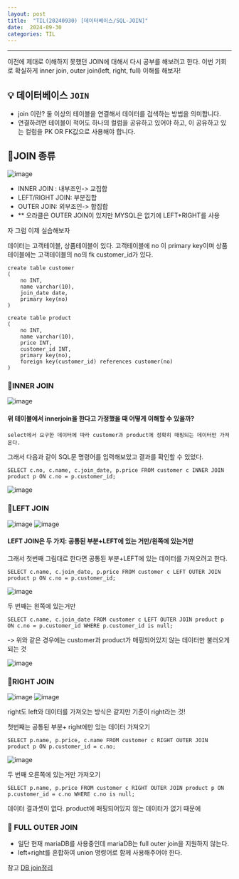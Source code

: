 ```yaml
---
layout: post
title:  "TIL(20240930) [데이터베이스/SQL-JOIN]"
date:  2024-09-30
categories: TIL
---
```


----------------------------------------------------------------------------

이전에 제대로 이해하지 못했던 JOIN에 대해서 다시 공부를 해보려고 한다.
이번 기회로 확실하게 inner join, outer join(left, right, full) 이해를 해보자!

## 💡 데이터베이스 `JOIN`
- join 이란? 둘 이상의 테이블을 연결해서 데이터를 검색하는 방법을 의미합니다.
- 연결하려면 테이블이 적어도 하나의 컬럼을 공유하고 있어야 하고, 이 공유하고 있는 컬럼을 PK OR FK값으로 사용해야 합니다. 

## 🚩JOIN 종류
![image](https://github.com/user-attachments/assets/70288c48-bb2a-4fc1-9de8-059c73b85016)
- INNER JOIN : 내부조인-> 교집합
- LEFT/RIGHT JOIN: 부분집합
- OUTER JOIN: 외부조인-> 합집합
- ** 오라클은 OUTER JOIN이 있지만 MYSQL은 없기에 LEFT+RIGHT를 사용

자 그럼 이제 실습해보자

데이터는 고객테이블, 상품테이블이 있다.
고객테이블에 no 이 primary key이며 상품테이블에는 고객테이블의 no의 fk customer_id가 있다.

```
create table customer
(
	no INT,
    name varchar(10),
    join_date date,
    primary key(no)
)
```

```
create table product
(
	no INT,
    name varchar(10),
    price INT,
    customer_id INT,
    primary key(no),
    foreign key(customer_id) references customer(no)
)
```

### 🚩INNER JOIN 
![image](https://github.com/user-attachments/assets/c94e77f1-75b4-43a0-addb-623468ca8643)
#### 위 테이블에서 innerjoin을 한다고 가정했을 때 어떻게 이해할 수 있을까? 
`select에서 요구한 데이터에 따라 customer과 product에 정확히 매핑되는 데이터만 가져온다.`

그래서 다음과 같이 SQL문 명령어를 입력해보았고 결과를 확인할 수 있었다.

```
SELECT c.no, c.name, c.join_date, p.price FROM customer c INNER JOIN product p ON c.no = p.customer_id;
```

![image](https://github.com/user-attachments/assets/7c064a32-8e17-4efd-a145-9e09d63ecce2)

### 🚩LEFT JOIN
![image](https://github.com/user-attachments/assets/1cd503ad-636c-46c9-a2c9-f90ee60fe9eb)
![image](https://github.com/user-attachments/assets/38ad2610-ce64-4718-9ece-649f2ef3dd90)
#### LEFT JOIN은 두 가지: 공통된 부분+LEFT에 있는 거만/왼쪽에 있는거만 

그래서 첫번째 그림대로 한다면 공통된 부분+LEFT에 있는 데이터를 가져오려고 한다. 

```
SELECT c.name, c.join_date, p.price FROM customer c LEFT OUTER JOIN product p ON c.no = p.customer_id;
```

![image](https://github.com/user-attachments/assets/49a531f9-b87e-49ce-80e1-da01454f2ea0)

두 번째는 왼쪽에 있는거만

```
SELECT c.name, c.join_date FROM customer c LEFT OUTER JOIN product p ON c.no = p.customer_id WHERE p.customer_id is null;
```
-> 위와 같은 경우에는 customer과 product가 매핑되어있지 않는 데이터만 불러오게 되는 것

![image](https://github.com/user-attachments/assets/e3aa58b8-ffbe-4bb1-af1d-b71a56802bc6)

### 🚩RIGHT JOIN 
![image](https://github.com/user-attachments/assets/745300e7-9ecb-4b8b-b136-6f713321aea1)
![image](https://github.com/user-attachments/assets/76eef69f-d28c-486b-af2e-214e68395cd3)

right도 left와 데이터를 가져오는 방식은 같지만 기준이 right라는 것!

첫번째는 공통된 부분+ right에만 있는 데이터 가져오기

```
SELECT p.name, p.price, c.name FROM customer c RIGHT OUTER JOIN product p ON p.customer_id = c.no;
```
![image](https://github.com/user-attachments/assets/6c74af9a-d6f9-466b-b9bb-8027ae0e85b0)

두 번째 오른쪽에 있는거만 가져오기

```
SELECT p.name, p.price FROM customer c RIGHT OUTER JOIN product p ON p.customer_id = c.no WHERE c.no is null;
```
데이터 결과셋이 없다.
product에 매핑되어있지 않는 데이터가 없기 때문에

### 🚩 FULL OUTER JOIN
- 일단 현재 mariaDB를 사용중인데 mariaDB는 full outer join을 지원하지 않는다.
- left+right를 혼합하여 union 명령어로 함께 사용해주어야 한다.


참고
[DB join정리](https://pearlluck.tistory.com/46)
